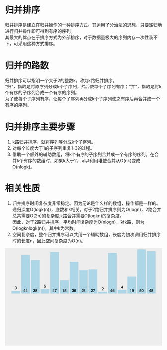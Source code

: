 归并排序
=======
归并排序是建立在归并操作的一种排序方式。其运用了分治法的思想，只要递归地进行归并操作即可得到有序的序列。<br />
其最大的优点在于排序方式为外部排序，对于数据量极大的序列内存一次性装不下，可采用这种方式排序。<br />

归并的路数
==========
归并排序可以指明一个大于2的整数k，称为k路归并排序。<br />
“归”，指的是将原序列分成k个子序列，然后使每个子序列有序；“并”，指的是将k个有序的子序列合成一个有序的序列。<br />
为了使每个子序列有序，让每个子序列再分成k个子序列使之有序后再合并成一个有序的序列。<br />

归并排序主要步骤
===============
1. k路归并排序，就将序列等分成k个子序列。<br />
2. 对每个长度大于1的子序列重复1-3的过程。<br />
3. 借助一个额外的辅助数组，将k个有序的子序列合并成一个有序的序列。在合并k个有序的数组时，如果k大于2，可以利用堆使合并从O(nk)变成O(nlogk)。<br />


相关性质
========
1. 归并排序时间复杂度非常稳定。因为无论是什么样的数组，操作都是一样的。<br />
递归深度O(logk(n))，底数和k相关，对于2路归并排序则为O(logn)，2路合并总共需要O(2n)的复杂度,k路合并需要O(logkn)的复杂度。<br />
因此，对于2路归并排序，平均时间复杂度为O(nlogn)，对k路，则为O(logk*n*logk(n))，其中k为常数。<br />
2. 空间复杂度，整个归并排序可以共用一个辅助数组，长度为初次调用归并排序时的长度n，因此空间复杂度为O(n)。<br />

![链接已失效](https://github.com/CanRui-Wu/Sort/blob/master/normal_sort/%E5%BD%92%E5%B9%B6%E6%8E%92%E5%BA%8F/merge_sort.gif)
